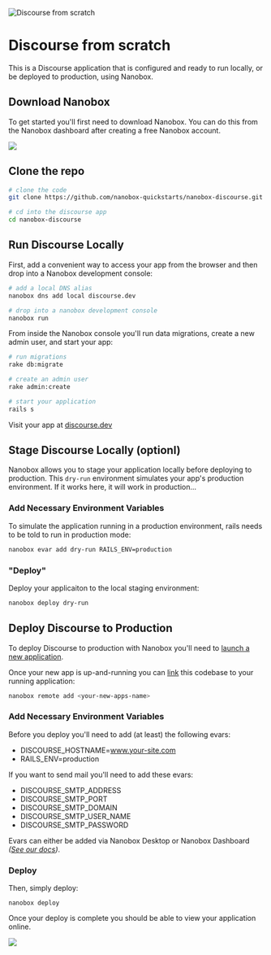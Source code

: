 ![Discourse from scratch](https://guides.nanobox.io/assets/quickstart-icons/discourse.png)

# Discourse from scratch

This is a Discourse application that is configured and ready to run locally, or be deployed to production, using Nanobox.

## Download Nanobox

To get started you'll first need to download Nanobox. You can do this from the Nanobox dashboard after creating a free Nanobox account.

<a href="https://nanobox.io/download"><img src="https://guides.nanobox.io/assets/quickstart-icons/download.png" /></a>

## Clone the repo

```bash
# clone the code
git clone https://github.com/nanobox-quickstarts/nanobox-discourse.git

# cd into the discourse app
cd nanobox-discourse
```

## Run Discourse Locally

First, add a convenient way to access your app from the browser and then drop into a Nanobox development console:

```bash
# add a local DNS alias
nanobox dns add local discourse.dev

# drop into a nanobox development console
nanobox run
```

From inside the Nanobox console you'll run data migrations, create a new admin user, and start your app:

```bash
# run migrations
rake db:migrate

# create an admin user
rake admin:create

# start your application
rails s
```

Visit your app at <a href="http://discourse.dev" target="\_blank">discourse.dev</a>

## Stage Discourse Locally (optionl)

Nanobox allows you to stage your application locally before deploying to production. This `dry-run` environment simulates your app's production environment. If it works here, it will work in production...

### Add Necessary Environment Variables

To simulate the application running in a production environment, rails needs to be told to run in production mode:

```bash
nanobox evar add dry-run RAILS_ENV=production
```

### "Deploy"

Deploy your applicaiton to the local staging environment:

```bash
nanobox deploy dry-run
```

## Deploy Discourse to Production

To deploy Discourse to production with Nanobox you'll need to [launch a new application](https://docs.nanobox.io/workflow/launch-app/).

Once your new app is up-and-running you can [link](https://docs.nanobox.io/workflow/deploy-code/#add-your-live-app-as-a-remote) this codebase to your running application:

```bash
nanobox remote add <your-new-apps-name>
```

### Add Necessary Environment Variables

Before you deploy you'll need to add (at least) the following evars:

* DISCOURSE_HOSTNAME=www.your-site.com
* RAILS_ENV=production

If you want to send mail you'll need to add these evars:

* DISCOURSE_SMTP_ADDRESS
* DISCOURSE_SMTP_PORT
* DISCOURSE_SMTP_DOMAIN
* DISCOURSE_SMTP_USER_NAME
* DISCOURSE_SMTP_PASSWORD

Evars can either be added via Nanobox Desktop or Nanobox Dashboard *([See our docs](https://docs.nanobox.io/app-config/environment-variables/#custom-environment-variables))*.

### Deploy

Then, simply deploy:

```
nanobox deploy
```

Once your deploy is complete you should be able to view your application online.

<a href="https://nanobox.io"><img src="https://guides.nanobox.io/assets/quickstart-icons/footer.png" /></a>
